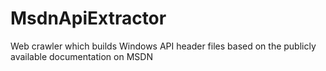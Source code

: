 # MsdnApiExtractor
Web crawler which builds Windows API header files based on the publicly available documentation on MSDN
